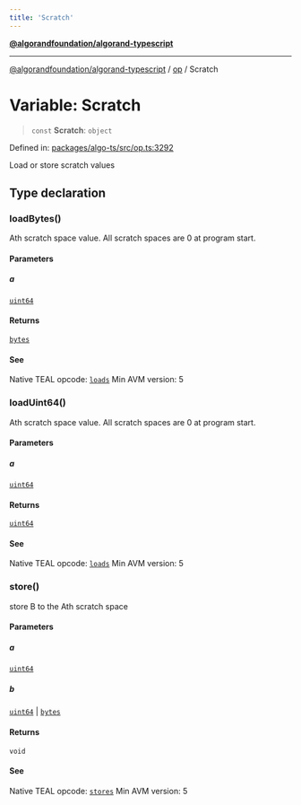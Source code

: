 ```yaml
---
title: 'Scratch'
---
```


[**@algorandfoundation/algorand-typescript**](../../README.md)

---

[@algorandfoundation/algorand-typescript](../../README.md) / [op](../README.md) / Scratch

# Variable: Scratch

> `const` **Scratch**: `object`

Defined in: [packages/algo-ts/src/op.ts:3292](https://github.com/algorandfoundation/puya-ts/blob/main/packages/algo-ts/src/op.ts#L3292)

Load or store scratch values

## Type declaration

### loadBytes()

Ath scratch space value. All scratch spaces are 0 at program start.

#### Parameters

##### a

[`uint64`](../../index/type-aliases/uint64.md)

#### Returns

[`bytes`](../../index/type-aliases/bytes.md)

#### See

Native TEAL opcode: [`loads`](https://developer.algorand.org/docs/get-details/dapps/avm/teal/opcodes/v10/#loads)
Min AVM version: 5

### loadUint64()

Ath scratch space value. All scratch spaces are 0 at program start.

#### Parameters

##### a

[`uint64`](../../index/type-aliases/uint64.md)

#### Returns

[`uint64`](../../index/type-aliases/uint64.md)

#### See

Native TEAL opcode: [`loads`](https://developer.algorand.org/docs/get-details/dapps/avm/teal/opcodes/v10/#loads)
Min AVM version: 5

### store()

store B to the Ath scratch space

#### Parameters

##### a

[`uint64`](../../index/type-aliases/uint64.md)

##### b

[`uint64`](../../index/type-aliases/uint64.md) | [`bytes`](../../index/type-aliases/bytes.md)

#### Returns

`void`

#### See

Native TEAL opcode: [`stores`](https://developer.algorand.org/docs/get-details/dapps/avm/teal/opcodes/v10/#stores)
Min AVM version: 5
